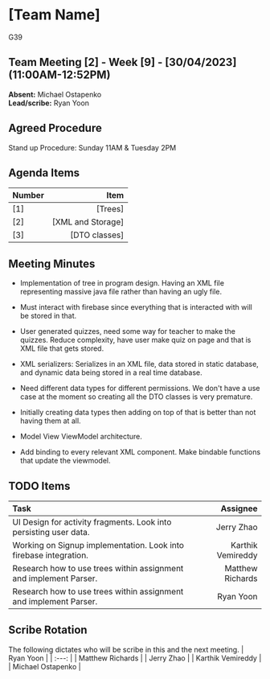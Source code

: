 # [Team Name]
G39

## Team Meeting [2] - Week [9] - [30/04/2023] (11:00AM-12:52PM)
**Absent:** Michael Ostapenko
<br>
**Lead/scribe:** Ryan Yoon

## Agreed Procedure
Stand up Procedure: Sunday 11AM & Tuesday 2PM

## Agenda Items
| Number   |              Item |
|:---------|------------------:|
| [1]      |           [Trees] |
| [2]      | [XML and Storage] |
| [3]      |     [DTO classes] |

## Meeting Minutes
- Implementation of tree in program design. Having an XML file representing massive java file rather than having an ugly file.

- Must interact with firebase since everything that is interacted with will be stored in that.
- User generated quizzes, need some way for teacher to make the quizzes. Reduce complexity, have user make quiz on page and that is XML file that gets stored.
- XML serializers: Serializes in an XML file, data stored in static database, and dynamic data being stored in a real time database.

- Need different data types for different permissions. We don't have a use case at the moment so creating all the DTO classes is very premature.
- Initially creating data types then adding on top of that is better than not having them at all.

- Model View ViewModel architecture.

- Add binding to every relevant XML component. Make bindable functions that update the viewmodel.

## TODO Items
| Task                                                              |            Assignee |
|:------------------------------------------------------------------|--------------------:|
| UI Design for activity fragments. Look into persisting user data. |          Jerry Zhao |
| Working on Signup implementation. Look into firebase integration. |   Karthik Vemireddy |
| Research how to use trees within assignment and implement Parser. |    Matthew Richards |
| Research how to use trees within assignment and implement Parser. |           Ryan Yoon |

## Scribe Rotation  
The following dictates who will be scribe in this and the next meeting.
| Ryan Yoon |
| :---: |
| Matthew Richards |
| Jerry Zhao |
| Karthik Vemireddy |
| Michael Ostapenko |